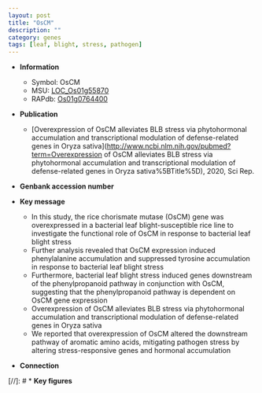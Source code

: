 ```yaml
---
layout: post
title: "OsCM"
description: ""
category: genes
tags: [leaf, blight, stress, pathogen]
---
```


* **Information**  
    + Symbol: OsCM  
    + MSU: [LOC_Os01g55870](http://rice.uga.edu/cgi-bin/ORF_infopage.cgi?orf=LOC_Os01g55870)  
    + RAPdb: [Os01g0764400](http://rapdb.dna.affrc.go.jp/viewer/gbrowse_details/irgsp1?name=Os01g0764400)  

* **Publication**  
    + [Overexpression of OsCM alleviates BLB stress via phytohormonal accumulation and transcriptional modulation of defense-related genes in Oryza sativa](http://www.ncbi.nlm.nih.gov/pubmed?term=Overexpression of OsCM alleviates BLB stress via phytohormonal accumulation and transcriptional modulation of defense-related genes in Oryza sativa%5BTitle%5D), 2020, Sci Rep.

* **Genbank accession number**  

* **Key message**  
    + In this study, the rice chorismate mutase (OsCM) gene was overexpressed in a bacterial leaf blight-susceptible rice line to investigate the functional role of OsCM in response to bacterial leaf blight stress
    + Further analysis revealed that OsCM expression induced phenylalanine accumulation and suppressed tyrosine accumulation in response to bacterial leaf blight stress
    + Furthermore, bacterial leaf blight stress induced genes downstream of the phenylpropanoid pathway in conjunction with OsCM, suggesting that the phenylpropanoid pathway is dependent on OsCM gene expression
    + Overexpression of OsCM alleviates BLB stress via phytohormonal accumulation and transcriptional modulation of defense-related genes in Oryza sativa
    + We reported that overexpression of OsCM altered the downstream pathway of aromatic amino acids, mitigating pathogen stress by altering stress-responsive genes and hormonal accumulation

* **Connection**  

[//]: # * **Key figures**  


